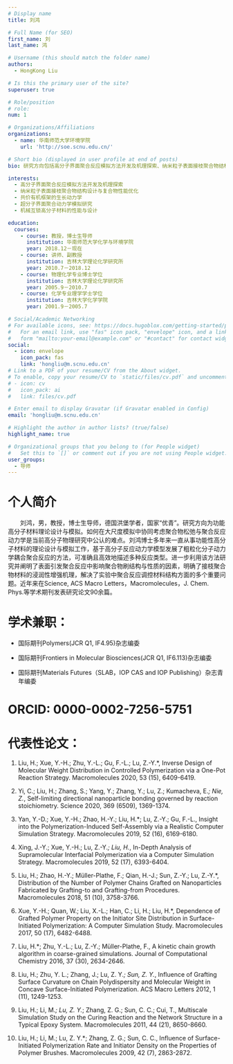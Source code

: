 ```yaml
---
# Display name
title: 刘鸿

# Full Name (for SEO)
first_name: 刘
last_name: 鸿

# Username (this should match the folder name)
authors:
  - HongKong Liu

# Is this the primary user of the site?
superuser: true

# Role/position
# role: 
num: 1

# Organizations/Affiliations
organizations:
  - name: 华南师范大学环境学院
    url: 'http://soe.scnu.edu.cn/'

# Short bio (displayed in user profile at end of posts)
bio: 研究方向包括高分子界面聚合反应模拟方法开发及机理探索、纳米粒子表面接枝聚合物结构设计与复合物性能优化、聚合诱导自组装结构及形成机制等。

interests:
  - 高分子界面聚合反应模拟方法开发及机理探索
  - 纳米粒子表面接枝聚合物结构设计与复合物性能优化
  - 共价有机框架的生长动力学
  - 超分子界面聚合动力学模拟研究
  - 机械互锁高分子材料的性能与设计

education:
  courses:
    - course: 教授，博士生导师
      institution: 华南师范大学化学与环境学院
      year: 2018.12－现在
    - course: 讲师、副教授
      institution: 吉林大学理论化学研究所
      year: 2010.7－2018.12
    - course: 物理化学专业博士学位
      institution: 吉林大学理论化学研究所
      year: 2005.9－2010.7
    - course: 化学专业理学学士学位
      institution: 吉林大学化学学院
      year: 2001.9－2005.7

# Social/Academic Networking
# For available icons, see: https://docs.hugoblox.com/getting-started/page-builder/#icons
#   For an email link, use "fas" icon pack, "envelope" icon, and a link in the
#   form "mailto:your-email@example.com" or "#contact" for contact widget.
social:
  - icon: envelope
    icon_pack: fas
    link: 'hongliu@m.scnu.edu.cn'
# Link to a PDF of your resume/CV from the About widget.
# To enable, copy your resume/CV to `static/files/cv.pdf` and uncomment the lines below.
# - icon: cv
#   icon_pack: ai
#   link: files/cv.pdf

# Enter email to display Gravatar (if Gravatar enabled in Config)
email: 'hongliu@m.scnu.edu.cn'

# Highlight the author in author lists? (true/false)
highlight_name: true

# Organizational groups that you belong to (for People widget)
#   Set this to `[]` or comment out if you are not using People widget.
user_groups:
  - 导师
---
```

# 个人简介
&emsp;&emsp;刘鸿，男，教授，博士生导师，德国洪堡学者，国家“优青”。研究方向为功能高分子材料理论设计与模拟。如何在大尺度模拟中协同考虑聚合物松弛与聚合反应动力学是当前高分子物理研究中公认的难点。刘鸿博士多年来一直从事功能性高分子材料的理论设计与模拟工作，基于高分子反应动力学模型发展了粗粒化分子动力学耦合聚合反应的方法，可准确且高效地描述多种反应类型。进一步利用该方法研究并阐明了表面引发聚合反应中影响聚合物刷结构与性质的因素，明确了接枝聚合物材料的浸润性增强机理，解决了实验中聚合反应调控材料结构方面的多个重要问题。近年来在Science, ACS Macro Letters，Macromolecules，J. Chem. Phys.等学术期刊发表研究论文90余篇。

# 学术兼职：

  - 国际期刊Polymers(JCR Q1, IF4.95)杂志编委

  - 国际期刊Frontiers in Molecular Biosciences(JCR Q1, IF6.113)杂志编委

  - 国际期刊Materials Futures（SLAB，IOP CAS and IOP Publishing）杂志青年编委

# ORCID: 0000-0002-7256-5751

# 代表性论文：


1. Liu, H.; Xue, Y.-H.; Zhu, Y.-L.; Gu, F.-L.; Lu, Z.-Y.*, Inverse Design of Molecular Weight Distribution in Controlled Polymerization via a One-Pot Reaction Strategy. Macromolecules 2020, 53 (15), 6409-6419.

2. Yi, C.; Liu, H.; Zhang, S.; Yang, Y.; Zhang, Y.; Lu, Z.; Kumacheva, E.*; Nie, Z.*, Self-limiting directional nanoparticle bonding governed by reaction stoichiometry. Science 2020, 369 (6509), 1369-1374.

3. Yan, Y.-D.; Xue, Y.-H.; Zhao, H.-Y.; Liu, H.*; Lu, Z.-Y.; Gu, F.-L., Insight into the Polymerization-Induced Self-Assembly via a Realistic Computer Simulation Strategy. Macromolecules 2019, 52 (16), 6169-6180.

4. Xing, J.-Y.; Xue, Y.-H.; Lu, Z.-Y.*; Liu, H.*, In-Depth Analysis of Supramolecular Interfacial Polymerization via a Computer Simulation Strategy. Macromolecules 2019, 52 (17), 6393-6404.

5. Liu, H.; Zhao, H.-Y.; Müller-Plathe, F.; Qian, H.-J.; Sun, Z.-Y.; Lu, Z.-Y.*, Distribution of the Number of Polymer Chains Grafted on Nanoparticles Fabricated by Grafting-to and Grafting-from Procedures. Macromolecules 2018, 51 (10), 3758-3766.

6. Xue, Y.-H.; Quan, W.; Liu, X.-L.; Han, C.; Li, H.; Liu, H.*, Dependence of Grafted Polymer Property on the Initiator Site Distribution in Surface-Initiated Polymerization: A Computer Simulation Study. Macromolecules 2017, 50 (17), 6482-6488.

7. Liu, H.*; Zhu, Y.-L.; Lu, Z.-Y.; Müller-Plathe, F., A kinetic chain growth algorithm in coarse-grained simulations. Journal of Computational Chemistry 2016, 37 (30), 2634-2646.

8. Liu, H.; Zhu, Y. L.; Zhang, J.; Lu, Z. Y.*; Sun, Z. Y.*, Influence of Grafting Surface Curvature on Chain Polydispersity and Molecular Weight in Concave Surface-Initiated Polymerization. ACS Macro Letters 2012, 1 (11), 1249-1253.

9. Liu, H.; Li, M.*; Lu, Z. Y.*; Zhang, Z. G.; Sun, C. C.; Cui, T., Multiscale Simulation Study on the Curing Reaction and the Network Structure in a Typical Epoxy System. Macromolecules 2011, 44 (21), 8650-8660.

10. Liu, H.; Li, M.; Lu, Z. Y.*; Zhang, Z. G.; Sun, C. C., Influence of Surface-Initiated Polymerization Rate and Initiator Density on the Properties of Polymer Brushes. Macromolecules 2009, 42 (7), 2863-2872.